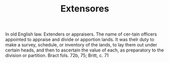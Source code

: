 ---
title: Extensores
letter: E
permalink: "/definitions/bld-extensores.html"
body: In old English law. Extenders or appraisers. The name of cer-tain officers appointed
  to appraise and divide or apportion lands. It was thelr duty to make a survey, schedule,
  or inventory of the lands, to lay them out under certain heads, and then to ascertain
  the value of each, as preparatory to the division or partition. Bract fols. 72b,
  75; Britt, c. 71
published_at: '2018-07-07'
source: Black's Law Dictionary 2nd Ed (1910)
layout: post
---